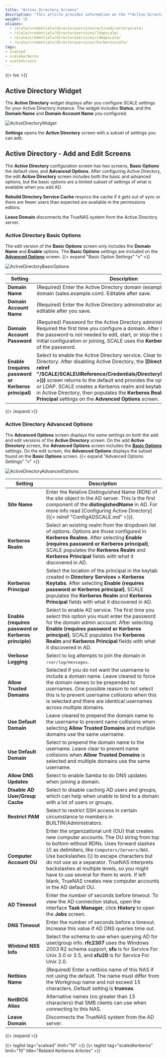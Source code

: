 ```yaml
---
title: "Active Directory Screens"
description: "This article provides information on the **Active Directory** configuration screens and settings."
weight: 10
aliases:
  - /scale/credentials/directoryservices/activedirectoryscale/
  - /scale/credentials/directoryservices/ldapscale/
  - /scale/credentials/directoryservices/idmapscale/
  - /scale/credentials/directoryservices/kerberosscale/
tags:
- scalead
- scalekerberos
- scaledirserv
---
```


{{< toc >}}


## Active Directory Widget

The **Active Directory** widget displays after you configure SCALE settings for your Active Directory instance. 
The widget includes **Status**, and the **Domain Name** and **Domain Account Name** you configured.

![ActiveDirectoryWidget](/images/SCALE/22.12/ActiveDirectoryWidget.png "Active Directory Widget")

**Settings** opens the **Active Directory** screen with a subset of settings you can edit.

## Active Directory - Add and Edit Screens

The **Active Directory** configuration screen has two screens, **Basic Options** the default view, and **Advanced Options**. 
After configuring Active Directory, the edit **Active Directory** screen includes both the basic and advanced options, but the basic options are a limited subset of settings of what is available when you add AD.

**Rebuild Directory Service Cache** resyncs the cache if it gets out of sync or there are fewer users than expected are available in the permissions editors. 

**Leave Domain** disconnects the TrueNAS system from the Active Directory server.

### Active Directory Basic Options
The edit version of the **Basic Options** screen only includes the **Domain Name** and **Enable** options. The **Basic Options** settings are included on the **[Advanced Options](#active-directory-advanced-options)** screen.
{{< expand "Basic Option Settings" "v" >}}

![ActiveDirectoryBasicOptions](/images/SCALE/22.12/ActiveDirectoryBasicOptions.png "Active Directory Basic Options")

| Setting | Description |
|---------|-------------|
| **Domain Name** | (Required) Enter the Active Directory domain (example.com) or child domain (sales.example.com). Editable after save. |
| **Domain Account Name** | (Required) Enter the Active Directory administrator account name. Not editable after you save. |
| **Domain Account Password** | (Required) Password for the Active Directory administrator account. Required the first time you configure a domain. After initial configuration, the password is not needed to edit, start, or stop the service. After the initial configuration or joining, SCALE uses the **Kerberos Principal** instead of the password. |
| **Enable (requires password or Kerberos principal)** | Select to enable the Active Directory service. Clear to disable Active Directory. After disabling Active Directory, the **[Directory Services]({{< relref "/SCALE/SCALEUIReference/Credentials/DirectoryServices/_index.md" >}})** screen returns to the default and provides the options to configure AD or LDAP. SCALE creates a Kerberos realm and keytab from what it detects in Active Directory, then populates the **Kerberos Realm** and **Kerberos Principal** settings on the **Advanced Options** screen. |
{{< /expand >}}

### Active Directory Advanced Options
The **Advanced Options** screen displays the same settings on both the add and edit versions of the **Active Directory** screen. 
On the add **Active Directory** screen, the **Advanced Options** screen includes the **[Basic Options](#active-directory-basic-options)** settings.
On the edit screen, the **Advanced Options** displays the subset found on the **Basic Options** screen.
{{< expand "Advanced Options Settings" "v" >}}

![ActiveDirectoryAdvancedOptions](/images/SCALE/22.12/ActiveDirectoryAdvancedOptions.png "Active Directory Advanced Options")

| Setting | Description |
|---------|-------------|
| **Site Name** | Enter the Relative Distinguished Name (RDN) of the site object in the AD server. This is the first component of the **distingishedName** in AD. For more info read [Configuring Active Directory]({{< relref "ConfigADSCALE.md" >}}). |
| **Kerberos Realm** | Select an existing realm from the dropdown list of options. Options are those configured in **Kerberos Realms**. After selecting **Enable (requires password or Kerberos principal)**, SCALE populates the **Kerberos Realm** and **Kerberos Principal** fields with what it discovered in AD. |
| **Kerberos Principal** | Select the location of the principal in the keytab created in **Directory Services > Kerberos Keytabs**. After selecting **Enable (requires password or Kerberos principal)**, SCALE populates the **Kerberos Realm** and **Kerberos Principal** fields with what it discovered in AD. |
|**Enable (requires password or Kerberos principle)** | Select to enable AD service. The first time you select this option you must enter the password for the domain admin account. After selecting **Enable (requires password or Kerberos principal)**, SCALE populates the **Kerberos Realm** and **Kerberos Principal** fields with what it discovered in AD. |
| **Verbose Logging** | Select to log attempts to join the domain in <kbd>/var/log/messages</kbd>. |
| **Allow Trusted Domains** | Selected if you do not want the username to include a domain name. Leave cleared to force the domain names to be prepended to usernames. One possible reason to not select this is to prevent username collisions when this is selected and there are identical usernames across multiple domains. |
| **Use Default Domain** | Leave cleared to prepend the domain name to the username to prevent name collisions when selecting **Allow Trusted Domains** and multiple domains use the same username. |
| **Use Default Domain** | Select to prepend the domain name to the username. Leave clear to prevent name collisions when **Allow Trusted Domains** is selected and multiple domains use the same username. |
| **Allow DNS Updates** | Select to enable Samba to do DNS updates when joining a domain. |
| **Disable AD User/Group Cache** | Select to disable caching AD users and groups, which can help when unable to bind to a domain with a lot of users or groups. |
| **Restrict PAM** | Select to restrict SSH access in certain circumstance to members in BUILTIN\\Administrators. |
| **Computer Account OU** | Enter the organizational unit (OU) that creates new computer accounts. The OU string from top to bottom without RDNs. Uses forward slashes (/) as delimiters, like `Computers/Servers/NAS`. Use backslashes (\\) to escape characters but do not use as a separator. TrueNAS interprets backslashes at multiple levels, so you might have to use several for them to work. If left blank, TrueNAS creates new computer accounts in the AD default OU. |
| **AD Timeout** | Enter the number of seconds before timeout. To view the AD connection status, open the interface **Task Manager**, click **History** to open the **Jobs** screen. |
| **DNS Timeout** | Enter the number of seconds before a timeout. Increase this value if AD DNS queries time out. |
| **Winbind NSS Info** | Select the schema to use when querying AD for user/group info. **rfc2307** uses the Windows 2003 R2 schema support, **sfu** is for Service For Unix 3.0 or 3.5, and **sfu20** is for Service For Unix 2.0. |
| **Netbios Name** | (Required) Enter a netbios name of this NAS if not using the default. The name must differ from the Workgroup name and not exceed 15 characters. Default setting is **truenas**. |
| **NetBIOS Alias** | Alternative names (no greater than 15 characters) that SMB clients can use when connecting to this NAS.  |
| **Leave Domain** | Disconnects the TrueNAS system from the AD server. |
{{< /expand >}}


{{< taglist tag="scalead" limit="10" >}}
{{< taglist tag="scaledkerberos" limit="10" title="Related Kerberos Articles" >}}
